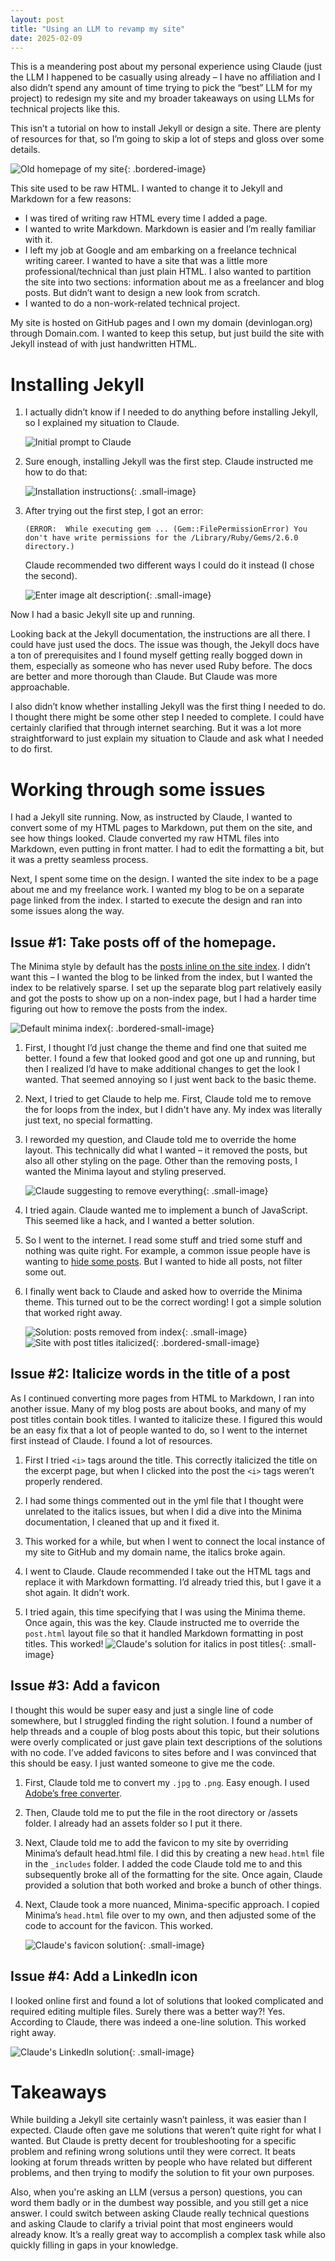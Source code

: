 ```yaml
---
layout: post
title: "Using an LLM to revamp my site"
date: 2025-02-09
---
```


This is a meandering post about my personal experience using Claude (just the LLM I happened to be casually using already – I have no affiliation and I also didn’t spend any amount of time trying to pick the “best” LLM for my project) to redesign my site and my broader takeaways on using LLMs for technical projects like this.

This isn’t a tutorial on how to install Jekyll or design a site. There are plenty of resources for that, so I’m going to skip a lot of steps and gloss over some details. 

![Old homepage of my site](/assets/jekyll_site/old_site.png){: .bordered-image}

This site used to be raw HTML. I wanted to change it to Jekyll and Markdown for a few reasons:

*   I was tired of writing raw HTML every time I added a page.
*   I wanted to write Markdown. Markdown is easier and I’m really familiar with it.
*   I left my job at Google and am embarking on a freelance technical writing career. I wanted to have a site that was a little more professional/technical than just plain HTML. I also wanted to partition the site into two sections: information about me as a freelancer and blog posts. But didn’t want to design a new look from scratch.
*   I wanted to do a non-work-related technical project.

My site is hosted on GitHub pages and I own my domain (devinlogan.org) through Domain.com. I wanted to keep this setup, but just build the site with Jekyll instead of with just handwritten HTML.

# Installing Jekyll

1. I actually didn’t know if I needed to do anything before installing Jekyll, so I explained my situation to Claude.

	![Initial prompt to Claude](/assets/jekyll_site/initial_prompt.png)

1. Sure enough, installing Jekyll was the first step. Claude instructed me how to do that:

	![Installation instructions](/assets/jekyll_site/install.png){: .small-image}

1. After trying out the first step, I got an error:

	```(ERROR:  While executing gem ... (Gem::FilePermissionError) You don't have write permissions for the /Library/Ruby/Gems/2.6.0 directory.)``` 

	Claude recommended two different ways I could do it instead (I chose the second).

	![Enter image alt description](/assets/jekyll_site/alt_install.png){: .small-image}

Now I had a basic Jekyll site up and running.

Looking back at the Jekyll documentation, the instructions are all there. I could have just used the docs. The issue was though, the Jekyll docs have a ton of prerequisites and I found myself getting really bogged down in them, especially as someone who has never used Ruby before. The docs are better and more thorough than Claude. But Claude was more approachable.

I also didn’t know whether installing Jekyll was the first thing I needed to do. I thought there might be some other step I needed to complete. I could have certainly clarified that through internet searching. But it was a lot more straightforward to just explain my situation to Claude and ask what I needed to do first.

# Working through some issues

I had a Jekyll site running. Now, as instructed by Claude, I wanted to convert some of my HTML pages to Markdown, put them on the site, and see how things looked. Claude converted my raw HTML files into Markdown, even putting in front matter. I had to edit the formatting a bit, but it was a pretty seamless process.

Next, I spent some time on the design. I wanted the site index to be a page about me and my freelance work. I wanted my blog to be on a separate page linked from the index. I started to execute the design and ran into some issues along the way.

## Issue #1: Take posts off of the homepage.

The Minima style by default has the [posts inline on the site index](https://jekyll.github.io/minima/). I didn’t want this – I wanted the blog to be linked from the index, but I wanted the index to be relatively sparse. I set up the separate blog part relatively easily and got the posts to show up on a non-index page, but I had a harder time figuring out how to remove the posts from the index.

![Default minima index](/assets/jekyll_site/minima.png){: .bordered-small-image}

1. First, I thought I’d just change the theme and find one that suited me better. I found a few that looked good and got one up and running, but then I realized I’d have to make additional changes to get the look I wanted. That seemed annoying so I just went back to the basic theme.

1. Next, I tried to get Claude to help me. First, Claude told me to remove the for loops from the index, but I didn't have any. My index was literally just text, no special formatting.

1. I reworded my question, and Claude told me to override the home layout. This technically did what I wanted – it removed the posts, but also all other styling on the page. Other than the removing posts, I wanted the Minima layout and styling preserved.

	![Claude suggesting to remove everything](/assets/jekyll_site/nuclear_posts.png){: .small-image}

1. I tried again. Claude wanted me to implement a bunch of JavaScript. This seemed like a hack, and I wanted a better solution.

1. So I went to the internet. I read some stuff and tried some stuff and nothing was quite right. For example, a common issue people have is wanting to [hide some posts](https://tamrazyan.com/how-to-hide-a-post-on-jekyll). But I wanted to hide all posts, not filter some out.

1. I finally went back to Claude and asked how to override the Minima theme. This turned out to be the correct wording! I got a simple solution that worked right away. 

	![Solution: posts removed from index](/assets/jekyll_site/posts_solution.png){: .small-image}
	![Site with post titles italicized](/assets/jekyll_site/post_with_proper_italics.png){: .bordered-small-image}


## Issue #2: Italicize words in the title of a post

As I continued converting more pages from HTML to Markdown, I ran into another issue. Many of my blog posts are about books, and many of my post titles contain book titles. I wanted to italicize these. I figured this would be an easy fix that a lot of people wanted to do, so I went to the internet first instead of Claude. I found a lot of resources.

1. First I tried ```<i>``` tags around the title. This correctly italicized the title on the excerpt page, but when I clicked into the post the ```<i>``` tags weren’t properly rendered.

1. I had some things commented out in the yml file that I thought were unrelated to the italics issues, but when I did a dive into the Minima documentation, I cleaned that up and it fixed it.

1. This worked for a while, but when I went to connect the local instance of my site to GitHub and my domain name, the italics broke again.

1. I went to Claude. Claude recommended I take out the HTML tags and replace it with Markdown formatting. I’d already tried this, but I gave it a shot again. It didn’t work.

1. I tried again, this time specifying that I was using the Minima theme. Once again, this was the key. Claude instructed me to override the ```post.html``` layout file so that it handled Markdown formatting in post titles. This worked!
	![Claude's solution for italics in post titles](/assets/jekyll_site/italics_solution.png){: .small-image}

## Issue #3: Add a favicon

I thought this would be super easy and just a single line of code somewhere, but I struggled finding the right solution. I found a number of help threads and a couple of blog posts about this topic, but their solutions were overly complicated or just gave plain text descriptions of the solutions with no code. I’ve added favicons to sites before and I was convinced that this should be easy. I just wanted someone to give me the code.

1. First, Claude told me to convert my ```.jpg``` to ```.png```. Easy enough. I used [Adobe’s free converter](https://www.adobe.com/express/feature/image/convert/jpg-to-png). 

1. Then, Claude told me to put the file in the root directory or  /assets folder. I already had an assets folder so I put it there.

1. Next, Claude told me to add the favicon to my site by overriding Minima’s default head.html file. I did this by creating a new ```head.html``` file in the ```_includes``` folder. I added the code Claude told me to and this subsequently broke all of the formatting for the site. Once again, Claude provided a solution that both worked and broke a bunch of other things.

1. Next, Claude took a more nuanced, Minima-specific approach. I copied Minima’s ```head.html``` file over to my own, and then adjusted some of the code to account for the favicon. This worked.

	![Claude's favicon solution](/assets/jekyll_site/favicon_solution.png){: .small-image}

## Issue #4: Add a LinkedIn icon

I looked online first and found a lot of solutions that looked complicated and required editing multiple files. Surely there was a better way?! Yes. According to Claude, there was indeed a one-line solution. This worked right away.

![Claude's LinkedIn solution](/assets/jekyll_site/linkedin.png){: .small-image}

# Takeaways

While building a Jekyll site certainly wasn’t painless, it was easier than I expected. Claude often gave me solutions that weren’t quite right for what I wanted. But Claude is pretty decent for troubleshooting for a specific problem and refining wrong solutions until they were correct. It beats looking at forum threads written by people who have related but different problems, and then trying to modify the solution to fit your own purposes. 

Also, when you're asking an LLM (versus a person) questions, you can word them badly or in the dumbest way possible, and you still get a nice answer. I could switch between asking Claude really technical questions and asking Claude to clarify a trivial point that most engineers would already know. It’s a really great way to accomplish a complex task while also quickly filling in gaps in your knowledge.
